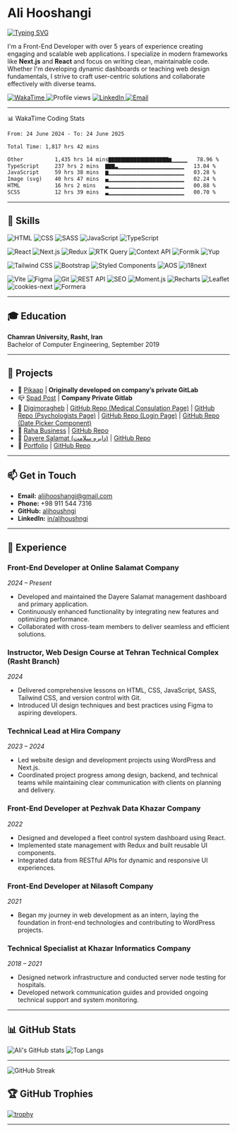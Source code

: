# Ali Hooshangi 
[![Typing SVG](https://readme-typing-svg.herokuapp.com?font=Fira+Code&size=20&pause=1000&color=F78F1E&vCenter=true&width=435&lines=Hi%2C+I'm+Ali+Hooshangi!👋;I'm+a+Front-End+Developer+%F0%9F%91%BB;Next.js+%7C+React+%7C+TS)](https://github.com/alihooshangi)

I'm a Front-End Developer with over 5 years of experience creating engaging and scalable web applications. I specialize in modern frameworks like **Next.js** and **React** and focus on writing clean, maintainable code. Whether I'm developing dynamic dashboards or teaching web design fundamentals, I strive to craft user-centric solutions and collaborate effectively with diverse teams.

<p align="left">
  <a href="https://wakatime.com/@1938e314-b144-48d0-8045-7d1e6ee4e1c9" target="_blank">
    <img src="https://wakatime.com/badge/user/1938e314-b144-48d0-8045-7d1e6ee4e1c9.svg" alt="WakaTime">
  </a>
  <img src="https://komarev.com/ghpvc/?username=alihoushngi&color=blue" alt="Profile views"/>
  <a href="https://linkedin.com/in/alihoushangi" target="_blank">
    <img src="https://img.shields.io/badge/LinkedIn-blue?logo=linkedin&logoColor=white" alt="LinkedIn">
  </a>
  <a href="mailto:aliihooshangi@gmail.com">
    <img src="https://img.shields.io/badge/Email-D14836?logo=gmail&logoColor=white" alt="Email">
  </a>
</p>

---

  <summary>📊 WakaTime Coding Stats</summary>
<!--START_SECTION:waka-->

```txt
From: 24 June 2024 - To: 24 June 2025

Total Time: 1,817 hrs 42 mins

Other          1,435 hrs 14 mins▇▇▇▇▇▇▇▇▇▇▇▇▇▇▇▇▇▇▇▆▁▁▁▁▁   78.96 %
TypeScript     237 hrs 2 mins  ▇▇▇▃▁▁▁▁▁▁▁▁▁▁▁▁▁▁▁▁▁▁▁▁▁   13.04 %
JavaScript     59 hrs 38 mins  ▆▁▁▁▁▁▁▁▁▁▁▁▁▁▁▁▁▁▁▁▁▁▁▁▁   03.28 %
Image (svg)    40 hrs 47 mins  ▄▁▁▁▁▁▁▁▁▁▁▁▁▁▁▁▁▁▁▁▁▁▁▁▁   02.24 %
HTML           16 hrs 2 mins   ▃▁▁▁▁▁▁▁▁▁▁▁▁▁▁▁▁▁▁▁▁▁▁▁▁   00.88 %
SCSS           12 hrs 39 mins  ▃▁▁▁▁▁▁▁▁▁▁▁▁▁▁▁▁▁▁▁▁▁▁▁▁   00.70 %
```

<!--END_SECTION:waka-->

---

## 🚀 Skills

<!-- Languages & Markup -->
![HTML](https://img.shields.io/badge/HTML5-E34F26?style=for-the-badge&logo=html5&logoColor=white)
![CSS](https://img.shields.io/badge/CSS3-1572B6?style=for-the-badge&logo=css3&logoColor=white)
![SASS](https://img.shields.io/badge/SASS-CC6699?style=for-the-badge&logo=sass&logoColor=white)
![JavaScript](https://img.shields.io/badge/JavaScript-F7DF1E?style=for-the-badge&logo=javascript&logoColor=black)
![TypeScript](https://img.shields.io/badge/TypeScript-3178C6?style=for-the-badge&logo=typescript&logoColor=white)

<!-- Frameworks & Libraries -->
![React](https://img.shields.io/badge/React-20232A?style=for-the-badge&logo=react&logoColor=61DAFB)
![Next.js](https://img.shields.io/badge/Next.js-000000?style=for-the-badge&logo=next.js&logoColor=white)
![Redux](https://img.shields.io/badge/Redux-593D88?style=for-the-badge&logo=redux&logoColor=white)
![RTK Query](https://img.shields.io/badge/RTK_Query-764ABC?style=for-the-badge&logo=redux&logoColor=white)
![Context API](https://img.shields.io/badge/Context_API-61DAFB?style=for-the-badge&logo=react&logoColor=white)
![Formik](https://img.shields.io/badge/Formik-EF7C00?style=for-the-badge&logo=data:image/svg+xml;base64,...&logoColor=white) <!-- Custom SVGs needed for some like Formik -->
![Yup](https://img.shields.io/badge/Yup-4B5563?style=for-the-badge)

<!-- UI & Styling -->
![Tailwind CSS](https://img.shields.io/badge/Tailwind_CSS-38B2AC?style=for-the-badge&logo=tailwind-css&logoColor=white)
![Bootstrap](https://img.shields.io/badge/Bootstrap-7952B3?style=for-the-badge&logo=bootstrap&logoColor=white)
![Styled Components](https://img.shields.io/badge/Styled--Components-DB7093?style=for-the-badge&logo=styled-components&logoColor=white)
![AOS](https://img.shields.io/badge/AOS-E5E5E5?style=for-the-badge&logoColor=black)
![i18next](https://img.shields.io/badge/i18next-26A69A?style=for-the-badge)

<!-- Other Tools & Tech -->
![Vite](https://img.shields.io/badge/Vite-646CFF?style=for-the-badge&logo=vite&logoColor=white)
![Figma](https://img.shields.io/badge/Figma-F24E1E?style=for-the-badge&logo=figma&logoColor=white)
![Git](https://img.shields.io/badge/Git-F05032?style=for-the-badge&logo=git&logoColor=white)
![REST API](https://img.shields.io/badge/REST_API-02569B?style=for-the-badge)
![SEO](https://img.shields.io/badge/SEO-008000?style=for-the-badge)
![Moment.js](https://img.shields.io/badge/Moment.js-black?style=for-the-badge)
![Recharts](https://img.shields.io/badge/Recharts-FF6F00?style=for-the-badge)
![Leaflet](https://img.shields.io/badge/Leaflet-199900?style=for-the-badge&logo=leaflet&logoColor=white)
![cookies-next](https://img.shields.io/badge/cookies--next-4B5563?style=for-the-badge)
![Formera](https://img.shields.io/badge/Formera-0088CC?style=for-the-badge)

---

## 🎓 Education

**Chamran University, Rasht, Iran**  
Bachelor of Computer Engineering, September 2019

---

## 📁 Projects

- 🚖 [Pikaap](https://github.com/alihoushngi/pikaap) | **Originally developed on company’s private GitLab**
- 📪 [Spad Post](https://spadpost.ir/) | **Company Private Gitlab**
- 💊 [Digimoragheb](https://www.digimoragheb.com/) | [GitHub Repo (Medical Consulation Page)](https://github.com/sobhanashine/FMS-Digimoragheb/tree/main/src/app/(landing)/medical-consultation) | [GitHub Repo (Psychologists Page)](https://github.com/sobhanashine/FMS-Digimoragheb/tree/main/src/app/(landing)/psychologists) | [GitHub Repo (Login Page)](https://github.com/sobhanashine/FMS-Digimoragheb/tree/main/src/app/auth/login) | [GitHub Repo (Date Picker Component)](https://github.com/sobhanashine/FMS-Digimoragheb/tree/main/src/components/DatePicker)
- 🥇 [Raha Business](http://www.rahabusiness.com/) | [GitHub Repo](https://github.com/alihoushngi/Raha)
- 🚀 [Dayere Salamat (دایره سلامت)](https://dayereh-salamat.ir/) | [GitHub Repo](https://github.com/alihoushngi/Dayereh-Salamat-App)
- 👤 [Portfolio](https://portfolio-v2-orcin-phi.vercel.app/) | [GitHub Repo](https://github.com/alihoushngi/Portfolio-v2)

---

## 📫 Get in Touch

- **Email:** [aliihooshangi@gmail.com](mailto:aliihooshangi@gmail.com)
- **Phone:** +98 911 544 7316
- **GitHub:** [alihoushngi](https://github.com/alihoushngi)
- **LinkedIn:** [in/alihoushngi](https://www.linkedin.com/in/alihoushngi)

---

## 💼 Experience

### Front-End Developer at Online Salamat Company  
*2024 – Present*  
- Developed and maintained the Dayere Salamat management dashboard and primary application.  
- Continuously enhanced functionality by integrating new features and optimizing performance.  
- Collaborated with cross-team members to deliver seamless and efficient solutions.

### Instructor, Web Design Course at Tehran Technical Complex (Rasht Branch)  
*2024*  
- Delivered comprehensive lessons on HTML, CSS, JavaScript, SASS, Tailwind CSS, and version control with Git.
- Introduced UI design techniques and best practices using Figma to aspiring developers.

### Technical Lead at Hira Company  
*2023 – 2024*  
- Led website design and development projects using WordPress and Next.js.  
- Coordinated project progress among design, backend, and technical teams while maintaining clear communication with clients on planning and delivery.

### Front-End Developer at Pezhvak Data Khazar Company  
*2022*  
- Designed and developed a fleet control system dashboard using React.  
- Implemented state management with Redux and built reusable UI components.  
- Integrated data from RESTful APIs for dynamic and responsive UI experiences.

### Front-End Developer at Nilasoft Company  
*2021*  
- Began my journey in web development as an intern, laying the foundation in front-end technologies and contributing to WordPress projects.

### Technical Specialist at Khazar Informatics Company  
*2018 – 2021*  
- Designed network infrastructure and conducted server node testing for hospitals.  
- Developed network communication guides and provided ongoing technical support and system monitoring.

---

## 📊 GitHub Stats

![Ali's GitHub stats](https://github-readme-stats.vercel.app/api?username=alihoushngi&show_icons=true&theme=radical)
![Top Langs](https://github-readme-stats.vercel.app/api/top-langs/?username=alihoushngi&layout=compact&theme=radical)

---

![GitHub Streak](https://streak-stats.demolab.com?user=alihoushngi&theme=radical)

## 🏆 GitHub Trophies

[![trophy](https://github-profile-trophy.vercel.app/?username=alihoushngi&theme=radical)](https://github.com/ryo-ma/github-profile-trophy)

---
